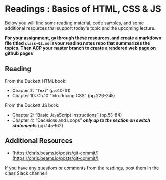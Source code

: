 # Readings : Basics of HTML, CSS & JS

Below you will find some reading material, code samples, and some additional resources that support today's topic and the upcoming lecture.

**For your assignment, go through these resources, and create a markdown file titled `class-02.md` in your reading notes repo that summarizes the topics. Then ACP your master branch to create a rendered web page on github pages**

## Reading

From the Duckett HTML book:

- Chapter 2: “Text” (pp.40-61)
- Chapter 10: Ch.10 “Introducing CSS” (pp.226-245)

From the Duckett JS book:

- Chapter 2: “Basic JavaScript Instructions” (pp.53-84)
- Chapter 4: “Decisions and Loops” ***only up to the section on switch statements*** (pp.145-162)

## Additional Resources

- [https://chris.beams.io/posts/git-commit/](https://chris.beams.io/posts/git-commit/)

If you have any questions or comments  from the readings, post them in the class Slack channel!
